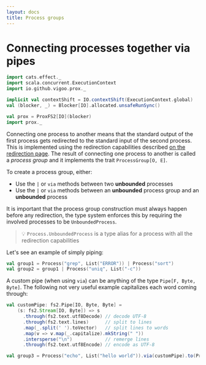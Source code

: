 ```yaml
---
layout: docs
title: Process groups
---
```


# Connecting processes together via pipes
```scala mdoc:invisible
import cats.effect._
import scala.concurrent.ExecutionContext
import io.github.vigoo.prox._

implicit val contextShift = IO.contextShift(ExecutionContext.global)
val (blocker, _) = Blocker[IO].allocated.unsafeRunSync()

val prox = ProxFS2[IO](blocker)
import prox._
``` 

Connecting one process to another means that the standard output of the first process
gets redirected to the standard input of the second process. This is implemented using
the redirection capabilities described [on the redirection page](redirection). The result
of connecting one process to another is called a _process group_ and it implements the 
trait `ProcessGroup[O, E]`.

To create a process group, either:
- Use the `|` or `via` methods between two **unbounded** processes
- Use the `|` or `via` methods between an **unbounded** process group and an **unbounded** process 

It is important that the process group construction must always happen before any redirection,
the type system enforces this by requiring the involved processes to be `UnboundedProcess`.

> :bulb: `Process.UnboundedProcess` is a type alias for a process with all the redirection capabilities

Let's see an example of simply piping:

```scala mdoc:silent
val group1 = Process("grep", List("ERROR")) | Process("sort")
val group2 = group1 | Process("uniq", List("-c"))
```

A custom pipe (when using `via`) can be anything of the type `Pipe[F, Byte, Byte]`. The
following not very useful example capitalizes each word coming through:

```scala mdoc:silent
val customPipe: fs2.Pipe[IO, Byte, Byte] =
    (s: fs2.Stream[IO, Byte]) => s
      .through(fs2.text.utf8Decode) // decode UTF-8
      .through(fs2.text.lines)      // split to lines
      .map(_.split(' ').toVector)   // split lines to words
      .map(v => v.map(_.capitalize).mkString(" "))
      .intersperse("\n")            // remerge lines 
      .through(fs2.text.utf8Encode) // encode as UTF-8

val group3 = Process("echo", List("hello world")).via(customPipe).to(Process("wc", List("-w")))
```